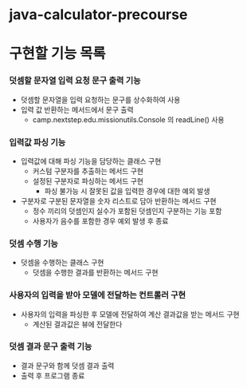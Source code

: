 # java-calculator-precourse

# 구현할 기능 목록

### 덧셈할 문자열 입력 요청 문구 출력 기능
- 덧셈할 문자열을 입력 요청하는 문구를 상수화하여 사용
- 입력 값 반환하는 메서드에서 문구 출력
    - camp.nextstep.edu.missionutils.Console 의 readLine() 사용

### 입력값 파싱 기능
- 입력값에 대해 파싱 기능을 담당하는 클래스 구현
    - 커스텀 구분자를 추출하는 메서드 구현
    - 설정된 구분자로 파싱하는 메서드 구현
        - 파싱 불가능 시 잘못된 값을 입력한 경우에 대한 예외 발생
- 구분자로 구분된 문자열을 숫자 리스트로 담아 반환하는 메서드 구현
    - 정수 끼리의 덧셈인지 실수가 포함된 덧셈인지 구분하는 기능 포함
    - 사용자가 음수를 포함한 경우 예외 발생 후 종료

### 덧셈 수행 기능
- 덧셈을 수행하는 클래스 구현
    - 덧셈을 수행한 결과를 반환하는 메서드 구현

### 사용자의 입력을 받아 모델에 전달하는 컨트롤러 구현
- 사용자의 입력을 파싱한 후 모델에 전달하여 계산 결과값을 받는 메서드 구현
    - 계산된 결과값은 뷰에 전달한다

### 덧셈 결과 문구 출력 기능
- 결과 문구와 함께 덧셈 결과 출력
- 출력 후 프로그램 종료
